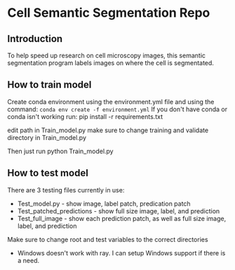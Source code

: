 # Cell Semantic Segmentation Repo
## Introduction
To help speed up research on cell microscopy images, this semantic segmentation program labels images on where the cell is segmentated.

## How to train model
Create conda environment using the environment.yml file and using the command: ```conda env create -f environment.yml```
If you don't have conda or conda isn't working run:
pip install -r requirements.txt

edit path in Train_model.py
make sure to change training and validate directory in Train_model.py

Then just run python Train_model.py

## How to test model
There are 3 testing files currently in use:

- Test_model.py - show image, label patch, predication patch
- Test_patched_predictions - show full size image, label, and prediction
- Test_full_image - show each prediction patch, as well as full size image, label, and prediction

Make sure to change root and test variables to the correct directories

* Windows doesn't work with ray. I can setup Windows support if there is a need.
